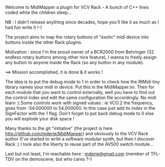 Welcome to MidiMapper a plugin for VCV Rack - A bunch of C++ lines coded while the children sleep...

NB : I didn't release anything since decades, hope you'll like it as much as I had fun write it !-)

The project aims to map the rotary buttons of "exotic" midi device into buttons inside the other Rack plugins.

Motivation : since I'm the proud owner of a BCR2000 from Behringer (32 endless rotary buttons among other nice feature),
I wanna to freely assign any button to anyone inside the Rack (so any button in any module).

==> Mission accomplished, it is done & it works !

The idea is to put the debug mode to 1 in order to check how the RtMidi tiny library names your midi in device.
Put this in the MidiMapper.ini. Then for each module that you want to control externally, well you have to find
out the control index and edit the same configuration file accordingly. No midi learn :(
Some controls work with signed values : ie VCO.2 the frequency, goes from -54.000000 to 54.000000.
In this case just add its index in the SignFactor with the 1 flag.
Don't forget to put back debug mode to 0 else you will explode your disk space !

Many thanks to the git "initiative" (the project is here http://github.com/mderie/MidiMapper)
and obviously to the VCV Rack author (I've started to write a software modular synth, but then I discover Rack :)
I took also the liberty to reuse part of the AV500 switch module...

Last but not least, I'm reachable here : mderie@gmail.com (member of TFL-TDV on the demoscene, but who cares ?-)